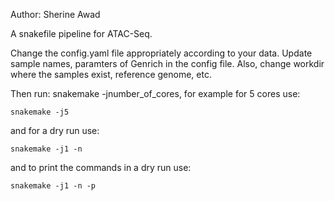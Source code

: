 Author: Sherine Awad 

A snakefile pipeline for ATAC-Seq.

Change the config.yaml file appropriately according to your data. 
Update sample names, paramters of Genrich in the config file. Also, change workdir where the samples exist, reference genome,  etc. 

Then run: snakemake -jnumber_of_cores, for example for 5 cores use:

    snakemake -j5 

and for a dry run use: 

    snakemake -j1 -n 


and to print the commands in a dry run use:

    snakemake -j1 -n -p 



